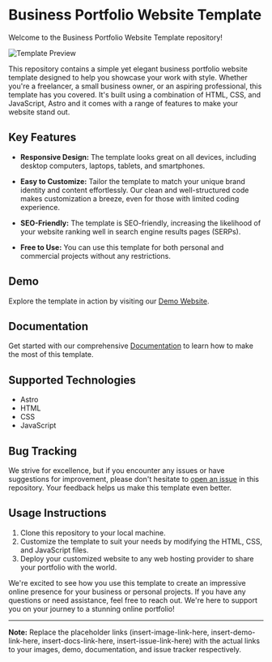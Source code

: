 # Business Portfolio Website Template

Welcome to the Business Portfolio Website Template repository!

![Template Preview](insert-image-link-here)

This repository contains a simple yet elegant business portfolio website template designed to help you showcase your work with style. Whether you're a freelancer, a small business owner, or an aspiring professional, this template has you covered. It's built using a combination of HTML, CSS, and JavaScript, Astro and it comes with a range of features to make your website stand out.

## Key Features

- **Responsive Design:** The template looks great on all devices, including desktop computers, laptops, tablets, and smartphones.

- **Easy to Customize:** Tailor the template to match your unique brand identity and content effortlessly. Our clean and well-structured code makes customization a breeze, even for those with limited coding experience.

- **SEO-Friendly:** The template is SEO-friendly, increasing the likelihood of your website ranking well in search engine results pages (SERPs).

- **Free to Use:** You can use this template for both personal and commercial projects without any restrictions.

## Demo

Explore the template in action by visiting our [Demo Website](insert-demo-link-here).

## Documentation

Get started with our comprehensive [Documentation](insert-docs-link-here) to learn how to make the most of this template.

## Supported Technologies

- Astro
- HTML
- CSS
- JavaScript

## Bug Tracking

We strive for excellence, but if you encounter any issues or have suggestions for improvement, please don't hesitate to [open an issue](insert-issue-link-here) in this repository. Your feedback helps us make this template even better.

## Usage Instructions

1. Clone this repository to your local machine.
2. Customize the template to suit your needs by modifying the HTML, CSS, and JavaScript files.
3. Deploy your customized website to any web hosting provider to share your portfolio with the world.

We're excited to see how you use this template to create an impressive online presence for your business or personal projects. If you have any questions or need assistance, feel free to reach out. We're here to support you on your journey to a stunning online portfolio!

---

**Note:** Replace the placeholder links (insert-image-link-here, insert-demo-link-here, insert-docs-link-here, insert-issue-link-here) with the actual links to your images, demo, documentation, and issue tracker respectively.
